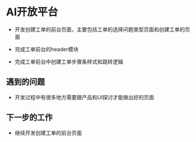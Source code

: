 # AI开放平台

- 开发创建工单的前台页面，主要包括工单的选择问题类型页面和创建工单的页面

- 完成工单前台的header模块

- 完成工单前台中创建工单步骤条样式和跳转逻辑


## 遇到的问题

- 开发过程中有很多地方需要跟产品和UI探讨才能做出好的页面


## 下一步的工作

- 继续开发创建工单的前台页面